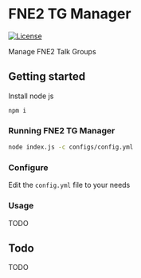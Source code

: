 # FNE2 TG Manager

[![License](https://img.shields.io/badge/License-GPLv3-blue?style=for-the-badge)](https://www.gnu.org/licenses/gpl-3.0)

Manage FNE2 Talk Groups

## Getting started

Install node js

`npm i`

### Running FNE2 TG Manager

```bash
node index.js -c configs/config.yml
```

### Configure

Edit the `config.yml` file to your needs

### Usage

TODO

## Todo

TODO